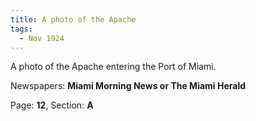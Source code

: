 ```yaml
---  
title: A photo of the Apache  
tags:  
  - Nov 1924  
---  
```

  
A photo of the Apache entering the Port of Miami.  
  
Newspapers: **Miami Morning News or The Miami Herald**  
  
Page: **12**, Section: **A** 
